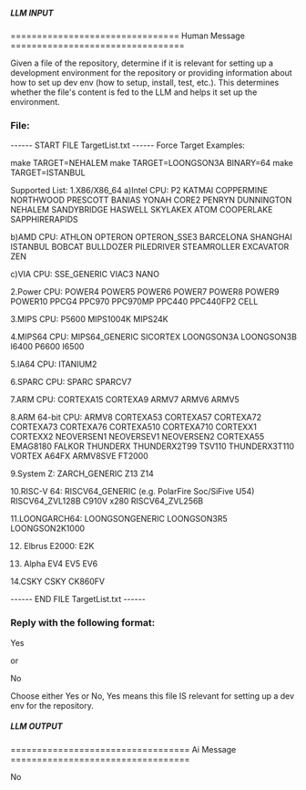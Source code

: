 ##### LLM INPUT #####
================================ Human Message =================================

Given a file of the repository, determine if it is relevant for setting up a development environment for the repository or providing information about how to set up dev env (how to setup, install, test, etc.). This determines whether the file's content is fed to the LLM and helps it set up the environment.

### File:
------ START FILE TargetList.txt ------
Force Target Examples:

make TARGET=NEHALEM
make TARGET=LOONGSON3A BINARY=64
make TARGET=ISTANBUL

Supported List:
1.X86/X86_64
a)Intel CPU:
P2
KATMAI
COPPERMINE
NORTHWOOD
PRESCOTT
BANIAS
YONAH
CORE2
PENRYN
DUNNINGTON
NEHALEM
SANDYBRIDGE
HASWELL
SKYLAKEX
ATOM
COOPERLAKE
SAPPHIRERAPIDS

b)AMD CPU:
ATHLON
OPTERON
OPTERON_SSE3
BARCELONA
SHANGHAI
ISTANBUL
BOBCAT
BULLDOZER
PILEDRIVER
STEAMROLLER
EXCAVATOR
ZEN

c)VIA CPU:
SSE_GENERIC
VIAC3
NANO

2.Power CPU:
POWER4
POWER5
POWER6
POWER7
POWER8
POWER9
POWER10
PPCG4
PPC970
PPC970MP
PPC440
PPC440FP2
CELL

3.MIPS CPU:
P5600
MIPS1004K
MIPS24K

4.MIPS64 CPU:
MIPS64_GENERIC
SICORTEX
LOONGSON3A
LOONGSON3B
I6400
P6600
I6500

5.IA64 CPU:
ITANIUM2

6.SPARC CPU:
SPARC
SPARCV7

7.ARM CPU:
CORTEXA15
CORTEXA9
ARMV7
ARMV6
ARMV5

8.ARM 64-bit CPU:
ARMV8
CORTEXA53
CORTEXA57
CORTEXA72
CORTEXA73
CORTEXA76
CORTEXA510
CORTEXA710
CORTEXX1
CORTEXX2
NEOVERSEN1
NEOVERSEV1
NEOVERSEN2
CORTEXA55
EMAG8180
FALKOR
THUNDERX
THUNDERX2T99
TSV110
THUNDERX3T110
VORTEX
A64FX
ARMV8SVE
FT2000

9.System Z:
ZARCH_GENERIC
Z13
Z14

10.RISC-V 64:
RISCV64_GENERIC (e.g. PolarFire Soc/SiFive U54)
RISCV64_ZVL128B
C910V
x280
RISCV64_ZVL256B

11.LOONGARCH64:
LOONGSONGENERIC
LOONGSON3R5
LOONGSON2K1000

12. Elbrus E2000:
E2K

13. Alpha
EV4
EV5
EV6

14.CSKY
CSKY
CK860FV

------ END FILE TargetList.txt ------

### Reply with the following format:

<rel>Yes</rel>

or

<rel>No</rel>

Choose either Yes or No, Yes means this file IS relevant for setting up a dev env for the repository.

##### LLM OUTPUT #####
================================== Ai Message ==================================

<rel>No</rel>